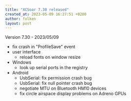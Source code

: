 ```yaml
---
title: "XCSoar 7.30 released"
created_at: 2023-05-09 16:27:51 +0200
author: folken
layout: post
---
```

Version 7.30 - 2023/05/09
* fix crash in "ProfileSave" event
* user interface
  - reload fonts on window resize
* Windows
  - look up serial ports in the registry
* Android
  - UsbSerial: fix permission crash bug
  - UsbSerial: fix null pointer crash bug
  - negotiate MTU on Bluetooth HM10 devices
  - fix circle airspace display problems on Adreno GPUs
